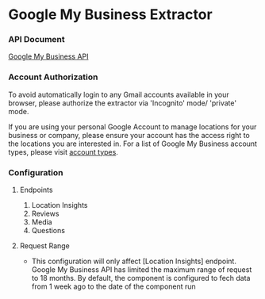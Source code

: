 # Google My Business Extractor

### API Document

[Google My Business API](https://developers.google.com/my-business/reference/rest/v4/)

### Account Authorization

To avoid automatically login to any Gmail accounts available in your browser, please authorize the extractor via 'Incognito' mode/ 'private' mode.

If you are using your personal Google Account to manage locations for your business or company, please ensure your account has the access right to the locations you are interested in. For a list of Google My Business account types, please visit [account types](https://developers.google.com/my-business/content/accounts).

### Configuration

1. Endpoints

    1. Location Insights
    2. Reviews
    3. Media
    4. Questions

2. Request Range
    - This configuration will only affect [Location Insights] endpoint. Google My Business API has limited the maximum range of request to 18 months. By default, the component is configured to fech data from 1 week ago to the date of the component run